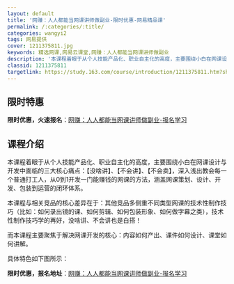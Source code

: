 ```yaml
---
layout: default
title: '网赚：人人都能当网课讲师做副业-限时优惠-网易精品课'
permalink: /:categories/:title/
categories: wangyi2
tags: 网易提供
cover: 1211375811.jpg
keywords: 精选网课,网易云课堂,网赚：人人都能当网课讲师做副业
description: '本课程着眼于从个人技能产品化、职业自主化的高度，主要围绕小白在网课设计与开发中面临的三大核心痛点：【没啥讲】、【不会讲】'
classid: 1211375811
targetlink: https://study.163.com/course/introduction/1211375811.htm?share=1&shareId=1025206652&utm_campaign=share&utm_medium=iphoneShare&utm_source=&utm_u=1025206652
---
```


## 限时特惠

**限时优惠，火速报名**：[网赚：人人都能当网课讲师做副业-报名学习](https://study.163.com/course/introduction/1211375811.htm?share=1&shareId=1025206652&utm_campaign=share&utm_medium=iphoneShare&utm_source=&utm_u=1025206652)

## 课程介绍

本课程着眼于从个人技能产品化、职业自主化的高度，主要围绕小白在网课设计与开发中面临的三大核心痛点：【没啥讲】、【不会讲】、【不会卖】，深入浅出教会每一个普通打工人，从0到1开发一门能赚钱的网课的方法，涵盖网课策划、设计、开发、包装到运营的闭环体系。



本课程与相关竞品的核心差异在于：其他竞品多侧重不同类型网课的技术性制作技巧（比如：如何录出镜的课、如何剪辑、如何包装形象、如何做字幕之类），技术性制作技巧学的再好，没啥讲、不会讲也是白搭！



而本课程主要聚焦于解决网课开发的核心：内容如何产出、课件如何设计、课堂如何讲解。



具体特色如下图所示：

**限时优惠，报名地址**：[网赚：人人都能当网课讲师做副业-报名学习](https://study.163.com/course/introduction/1211375811.htm?share=1&shareId=1025206652&utm_campaign=share&utm_medium=iphoneShare&utm_source=&utm_u=1025206652)

